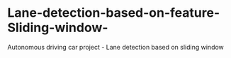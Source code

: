 # Lane-detection-based-on-feature-Sliding-window-
Autonomous driving car project - Lane detection based on sliding window
